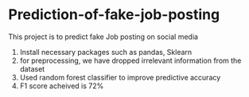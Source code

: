 # Prediction-of-fake-job-posting

This project is to predict fake Job posting on social media
1. Install necessary packages such as pandas, Sklearn
2. for preprocessing, we have dropped irrelevant information from the dataset
3. Used random forest classifier to improve predictive accuracy 
4. F1 score acheived is 72%

